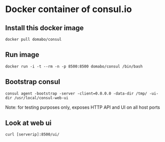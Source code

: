 # Docker container of consul.io

## Install this docker image

```
docker pull domabo/consul
```

## Run image

```
docker run -i -t --rm -n -p 8500:8500 domabo/consul /bin/bash
```

## Bootstrap consul

```
consul agent -bootstrap -server -client=0.0.0.0 -data-dir /tmp/ -ui-dir /usr/local/consul-web-ui
```

Note: for testing purposes only, exposes HTTP API and UI on all host ports

## Look at web ui

```
curl [serverip]:8500/ui/
```
